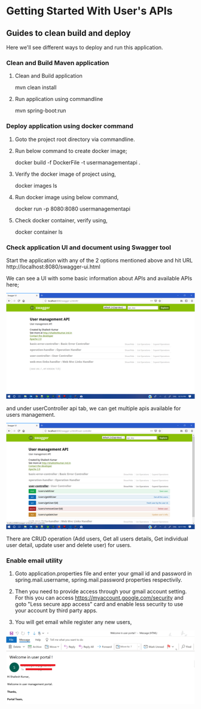 # Getting Started With User's APIs

## Guides to clean build and deploy

Here we'll see different ways to deploy and run this application.

### Clean and Build Maven application

1. Clean and Build application

    mvn clean install
    
2. Run application using commandline

    mvn spring-boot:run
    
    
### Deploy application using docker command

1. Goto the project root directory via commandline.

2. Run below command to create docker image;

    docker build -f DockerFile -t usermanagementapi . 
    
3. Verify the docker image of project using,

    docker images ls
    
4. Run docker image using below command,

    docker run -p 8080:8080 usermanagementapi
    
5. Check docker container, verify using,

    docker container ls


### Check application UI and document using Swagger tool

Start the application with any of the 2 options mentioned above and hit URL http://localhost:8080/swagger-ui.html

We can see a UI with some basic information about APIs and available APIs here;

![](.Readme_images/d281a3bb.png)

and under userController api tab, we can get multiple apis available for users management.


![](.Readme_images/853cf4f1.png)


There are CRUD operation (Add users, Get all users details, Get individual user detail, update user and delete user) for users.

### Enable email utility

1. Goto application.properties file and enter your gmail id and password in spring.mail.username, spring.mail.password properties respectivily.

2. Then you need to provide access through your gmail account setting. For this you can access https://myaccount.google.com/security and goto "Less secure app access" card and enable less security to use your account by third party apps.

3. You will get email while register any new users,

![](.Readme_images/853cf4f6.png)